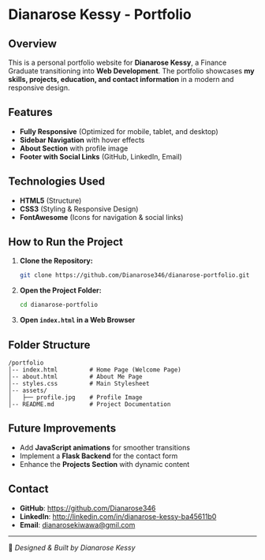 # Dianarose Kessy - Portfolio

## Overview
This is a personal portfolio website for **Dianarose Kessy**, a Finance Graduate transitioning into **Web Development**. The portfolio showcases **my skills, projects, education, and contact information** in a modern and responsive design.

## Features
- **Fully Responsive** (Optimized for mobile, tablet, and desktop)
- **Sidebar Navigation** with hover effects
- **About Section** with profile image
- **Footer with Social Links** (GitHub, LinkedIn, Email)

## Technologies Used
- **HTML5** (Structure)
- **CSS3** (Styling & Responsive Design)
- **FontAwesome** (Icons for navigation & social links)

## How to Run the Project
1. **Clone the Repository:**
   ```bash
   git clone https://github.com/Dianarose346/dianarose-portfolio.git
   ```
2. **Open the Project Folder:**
   ```bash
   cd dianarose-portfolio
   ```
3. **Open `index.html` in a Web Browser**

## Folder Structure
```
/portfolio
│-- index.html         # Home Page (Welcome Page)
│-- about.html         # About Me Page
│-- styles.css         # Main Stylesheet
│-- assets/
│   ├── profile.jpg    # Profile Image
│-- README.md          # Project Documentation
```

## Future Improvements
- Add **JavaScript animations** for smoother transitions
- Implement a **Flask Backend** for the contact form
- Enhance the **Projects Section** with dynamic content

## Contact
- **GitHub**: https://github.com/Dianarose346
- **LinkedIn**: http://linkedin.com/in/dianarose-kessy-ba45611b0
- **Email**: dianarosekiwawa@gmil.com

---
🚀 *Designed & Built by Dianarose Kessy*

